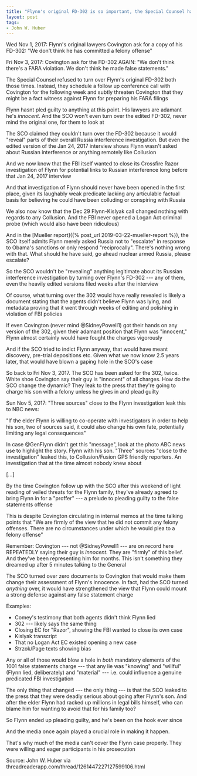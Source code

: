 ```yaml
---
title: "Flynn's original FD-302 is so important, the Special Counsel had to leak a prosecution threat against Flynn's son just to avoid turning it over to his original lawyers Covington"
layout: post
tags:
- John W. Huber
---
```


Wed Nov 1, 2017: Flynn's original lawyers Covington ask for a copy of his FD-302: "We don't think he has committed a felony offense"

Fri Nov 3, 2017: Covington ask for the FD-302 AGAIN: "We don't think there's a FARA violation. We don't think he made false statements."

The Special Counsel refused to turn over Flynn's original FD-302 both those times. Instead, they schedule a follow up conference call with Covington for the following week and subtly threaten Covington that they might be a fact witness against Flynn for preparing his FARA filings

Flynn hasnt pled guilty to anything at this point. His lawyers are adamant he's *innocent*. And the SCO won't even turn over the edited FD-302, never mind the original one, for them to look at

The SCO claimed they couldn't turn over the FD-302 because it would "reveal" parts of their overall Russia interference investigation. But even the edited version of the Jan 24, 2017 interview shows Flynn wasn't asked about Russian interference or anything remotely like Collusion

And we now know that the FBI itself wanted to close its Crossfire Razor investigation of Flynn for potential links to Russian interference long before that Jan 24, 2017 interview

And that investigation of Flynn should never have been opened in the first place, given its laughably weak predicate lacking any articulable factual basis for believing he could have been colluding or conspiring with Russia

We also now know that the Dec 29 Flynn-Kislyak call changed nothing with regards to any Collusion. And the FBI never opened a Logan Act criminal probe (which would also have been ridiculous)

And in the [Mueller report]({% post_url 2019-03-22-mueller-report %}), the SCO itself admits Flynn merely asked Russia not to "escalate" in response to Obama's sanctions or only respond "reciprocally". There's nothing wrong with that. What should he have said, go ahead nuclear armed Russia, please escalate?

So the SCO wouldn't be "revealing" anything legitimate about its Russian interference investigation by turning over Flynn's FD-302 --- any of them, even the heavily edited versions filed weeks after the interview

Of course, what turning over the 302 would have really revealed is likely a document stating that the agents didn't believe Flynn was lying, and metadata proving that it went through weeks of editing and polishing in violation of FBI policies

If even Covington (never mind @SidneyPowell1) got their hands on any version of the 302, given their adamant position that Flynn was "innocent," Flynn almost certainly would have fought the charges vigorously

And if the SCO tried to indict Flynn anyway, that would have meant discovery, pre-trial depositions etc. Given what we now know 2.5 years later, that would have blown a gaping hole in the SCO's case

So back to Fri Nov 3, 2017. The SCO has been asked for the 302, twice. White shoe Covington say their guy is "innocent" of all charges. How do the SCO change the dynamic? They leak to the press that they're going to charge his son with a felony unless he gives in and plead guilty

Sun Nov 5, 2017: "Three sources" close to the Flynn investigation leak this to NBC news:

"If the elder Flynn is willing to co-operate with investigators in order to help his son, two of sources said, it could also change his own fate, potentially limiting any legal consequences"

In case @GenFlynn didn't get this "message", look at the photo ABC news use to highlight the story. Flynn with his son. "Three" sources "close to the investigation" leaked this, to Collusion/Fusion GPS friendly reporters. An investigation that at the time almost nobody knew about

\[...\]

By the time Covington follow up with the SCO after this weekend of light reading of veiled threats for the Flynn family, they've already agreed to bring Flynn in for a "proffer" --- a prelude to pleading guilty to the false statements offense

This is despite Covington circulating in internal memos at the time talking points that "We are firmly of the view that he did not commit any felony offenses. There are no circumstances under which he would plea to a felony offense"

Remember: Covington --- not @SidneyPowell1 --- are on record here REPEATEDLY saying their guy is *innocent.* They are "firmly" of this belief. And they've been representing him for months. This isn't something they dreamed up after 5 minutes talking to the General

The SCO turned over zero documents to Covington that would make them change their assessment of Flynn's innocence. In fact, had the SCO turned *anything* over, it would have strengthened the view that Flynn could mount a strong defense against any false statement charge

Examples:

- Comey's testimony that both agents didn't think Flynn lied
- 302 --- likely says the same thing
- Closing EC for "Razor", showing the FBI wanted to close its own case
- Kislyak transcript
- That no Logan Act EC existed opening a new case
- Strzok/Page texts showing bias

Any or all of those would blow a hole in *both* mandatory elements of the 1001 false statements charge --- that any lie was "knowing" and "willful" (Flynn lied, deliberately) and "material" --- i.e. could influence a genuine predicated FBI investigation

The only thing that changed --- the only thing --- is that the SCO leaked to the press that they were deadly serious about going after Flynn's son. And after the elder Flynn had racked up millions in legal bills himself, who can blame him for wanting to avoid that for his family too?

So Flynn ended up pleading guilty, and he's been on the hook ever since

And the media once again played a crucial role in making it happen.

That's why much of the media can't cover the Flynn case properly. They were willing and eager participants in his prosecution

Source: John W. Huber via threadreaderapp.com/thread/1261447227127599106.html

